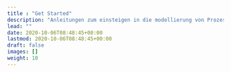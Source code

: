 ```yaml
---
title : "Get Started"
description: "Anleitungen zum einsteigen in die modellierung von Prozessen  und Arbeit mit dem Gradle Plugin."
lead: ""
date: 2020-10-06T08:48:45+00:00
lastmod: 2020-10-06T08:48:45+00:00
draft: false
images: []
weight: 10
---
```

